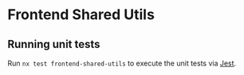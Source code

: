 # Frontend Shared Utils

## Running unit tests

Run `nx test frontend-shared-utils` to execute the unit tests via [Jest](https://jestjs.io).
